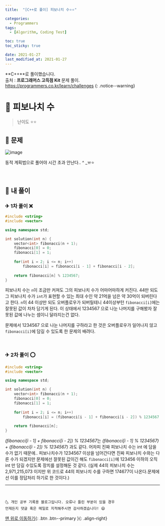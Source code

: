```yaml
---
title:  "[C++로 풀이] 피보나치 수⭐⭐" 

categories:
  - Programmers
tags:
  - [Algorithm, Coding Test]

toc: true
toc_sticky: true

date: 2021-01-27
last_modified_at: 2021-01-27
---
```

**C++**로 풀이했습니다.  
출처 : **프로그래머스 고득점 Kit** 문제 풀이. <https://programmers.co.kr/learn/challenges>
{: .notice--warning}

# 📌 피보나치 수

> 난이도 ⭐⭐

## 🚀 문제

![image](https://user-images.githubusercontent.com/42318591/105979699-4e21b880-60d7-11eb-8bc3-060703a4d080.png)

동적 계획법으로 풀어야 시간 초과 안난다.. ^ _ㅠ⭐

<br>

## 🚀 내 풀이 

### ✈ 1차 풀이 ❌

```cpp
#include <string>
#include <vector>

using namespace std;

int solution(int n) {
    vector<int> fibonacci(n + 1);
    fibonacci[0] = 0;
    fibonacci[1] = 1;
    
    for(int i = 2; i <= n; i++)
        fibonacci[i] = fibonacci[i - 1] + fibonacci[i - 2];
    
    return fibonacci[n] % 1234567;
}
```

피보나치 수는 `n`이 조금만 커져도 그의 피보나치 수가 어마어마하게 커진다. 44만 되도 그 피보나치 수가 `int`가 표현할 수 있는 최대 수인 약 21억을 넘은 약 30억이 되버린다고 한다. `n`이 44 이상만 되도 오버플로우가 되버릴테니 44이상부턴 `fibonacci[i]`에는 잘못된 값이 차차 담기게 된다. 이 상태에서 1234567 으로 나눈 나머지를 구해봤자 잘못된 값에 나누는 셈이니 달라지는건 없다. 

문제에서 1234567 으로 나눈 나머지를 구하라고 한 것은 오버플로우가 일어나지 않고 `fibonacci[i]`에 담길 수 있도록 한 문제의 배려다. 

<br>

### ✈ 2차 풀이 ⭕

```cpp
#include <string>
#include <vector>

using namespace std;

int solution(int n) {
    vector<int> fibonacci(n + 1);
    fibonacci[0] = 0;
    fibonacci[1] = 1;
    
    for(int i = 2; i <= n; i++)
        fibonacci[i] = (fibonacci[i - 1] + fibonacci[i - 2]) % 1234567;
    
    return fibonacci[n];
}
```

*(fibonacci[i - 1] + fibonacci[i - 2]) % 1234567*는 *(fibonacci[i - 1] % 1234567) + (fibonacci[i - 2]) % 1234567)* 과도 같다. 어차피 진짜 피보나치 수는 int 에 담을 수가 없기 때문에.. 피보나치수가 1234567 이상을 넘어간다면 진짜 피보나치 수와는 다른 수가 되겠지만 문제에선 잘못된 값이긴 해도 `fibonacci[i]`에 123456 이하의 오직 int 만 담길 수있도록 장치를 설정해둔 것 같다. (실제 44의 피보나치 수는 2,971,215,073 이지만 위 코드로 44의 피보나치 수를 구하면 174677이 나온다.문제에선  이를 정답처리 하기로 한 것이다.)

***
<br>

    🌜 개인 공부 기록용 블로그입니다. 오류나 틀린 부분이 있을 경우 
    언제든지 댓글 혹은 메일로 지적해주시면 감사하겠습니다! 😄

[맨 위로 이동하기](#){: .btn .btn--primary }{: .align-right}